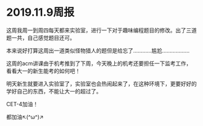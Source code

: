 # 2019.11.9周报

这周我周一到周四每天都来实验室，进行一下对于趣味编程题目的修改。出了三道题一共，自己感觉题目还可。

本来说好打算这周出一道类似怪物猎人的题但是给忘了…………尴尬………………

这周的acm讲课由于机考推到了下周，今天晚上的机考还要担任一下监考工作，看看大一的新生能考的如何吧！

明天新生就要进入实验室了，实验室也会热闹起来了，在这种环境下，更要好好的学好自己的东西，不能让大一的超过了。

CET-4加油！

都加油↖(^ω^)↗





